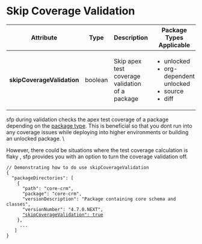 # Skip Coverage Validation



| Attribute                  | Type    | Description                                      | Package Types Applicable                                                                 |
| -------------------------- | ------- | ------------------------------------------------ | ---------------------------------------------------------------------------------------- |
| **skipCoverageValidation** | boolean | Skip apex test coverage validation of a package  | <ul><li>unlocked </li><li>org-dependent unlocked</li><li>source</li><li>diff  </li></ul> |

sfp during validation checks the apex test coverage of a package depending on the [package type](../../concepts/supported-package-types/).  This is beneficial so that you dont run into any coverage issues while deploying into higher environments or building an unlocked package. \


However, there could be situations where the test coverage calculation is flaky , sfp provides you with an option to turn the coverage validation off.

<pre class="language-json"><code class="lang-json">// Demonstrating how to do use skipCoverageValidation
{
  "packageDirectories": [
    {
      "path": "core-crm",
      "package": "core-crm",
      "versionDescription": "Package containing core schema and classes",
      "versionNumber": "4.7.0.NEXT",
      <a data-footnote-ref href="#user-content-fn-1">"skipCoverageValidation": true</a>
    },
     ...
   ]
}
</code></pre>

[^1]: Skip coverage validation of a package
